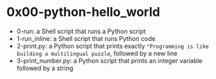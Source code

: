 # 0x00-python-hello\_world

* 0-run: a Shell script that runs a Python script
* 1-run\_inline: a Shell script that runs Python code
* 2-print.py: a Python script that prints exactly `"Programming is like building a multilingual puzzle`, followed by a new line
* 3-print\_number.py: a Python script that prints an integer variable followed by a string

